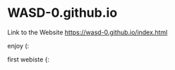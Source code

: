 # WASD-0.github.io

Link to the Website https://wasd-0.github.io/index.html


enjoy (:

first webiste {:
